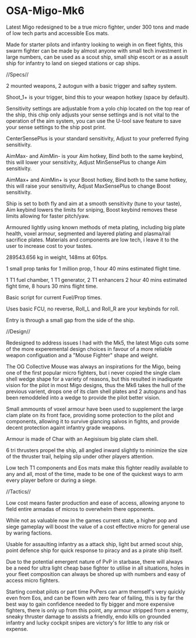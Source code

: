# OSA-Migo-Mk6
Latest Migo redesigned to be a true micro fighter, under 300 tons and made of low tech parts and accessible Eos mats.

Made for starter pilots and infantry looking to weigh in on fleet fights, this swarm fighter can be made by almost anyone with small tech investment in large numbers, can be used as a scout ship, small ship escort or as a assult ship for infantry to land on sieged stations or cap ships.

//Specs//

2 mounted weapons, 2 autogun with a basic trigger and saftey system.

Shoot_1+ is your trigger, bind this to your weapon hotkey (space by default).

Sensitivity settings are adjustable from a yolo chip located on the top rear of the ship, this chip only adjusts your sense settings and is not vital to the operation of the aim system, you can use the U-tool save feature to save your sense settings to the ship post print.

CenterSensePlus is your standard sensitivity, Adjust to your preferred flying sensitivity.

AimMax- and AimMin- is your Aim hotkey, Bind both to the same keybind, this will lower your sensitivity, Adjust MinSensePlus to change Aim sensitivity.

AimMax+ and AimMin+ is your Boost hotkey, Bind both to the same hotkey, this will raise your sensitivity, Adjust MaxSensePlus to change Boost sensitivity.

Ship is set to both fly and aim at a smooth sensitivity (tune to your taste), Aim keybind lowers the limits for sniping, Boost keybind removes these limits allowing for faster pitch/yaw.

Armoured lightly using known methods of meta plating, including big plate health, voxel armour, segmented and layered plating and plasma/rail sacrifice plates.
Materials and components are low tech, i leave it to the user to increase cost to your tastes.

289543.656 kg in weight, 148ms at 60fps.

1 small prop tanks for 1 million prop, 1 hour 40 mins estimated flight time.

1 T1 fuel chamber, 1 T1 generator, 2 T1 enhancers 2 hour 40 mins estimated fight time, 8 hours 30 mins flight time.

Basic script for current Fuel/Prop times.

Uses basic FCU, no reverse, Roll_L and Roll_R are your keybinds for roll.

Entry is through a small gap from the side of the ship.

//Design//

Redesigned to address issues I had with the Mk5, the latest Migo cuts some of the more experemental design choices in favour of a more reliable weapon configuation and a "Mouse Fighter" shape and weight.

The OG Collective Mouse was always an inspirations for the Migo, being one of the first popular micro fighters, but i never copied the single clam shell wedge shape for a variety of reasons, but this resulted in inadiquete vision for the pilot in most Migo designs, thus the Mk6 takes the hull of the previous varient, drops one of its clam shell plates and 2 autoguns and has been remoddeled into a wedge to provide the pilot better vision.

Small ammounts of voxel armour have been used to supplement the large clam plate on its front face, providing some protection to the pilot and components, allowing it to survive glancing salvos in fights, and provide decent protection againt infantry grade weapons.

Armour is made of Char with an Aegisisum big plate clam shell.

6 tri thrusters propel the ship, all angled inward slightly to minimize the size of the thruster trail, helping slip under other players attention.

Low tech T1 components and Eos mats make this fighter readily available to any and all, most of the time, made to be one of the quickest ways to arm every player before or during a siege.

//Tactics//

Low cost means faster production and ease of access, allowing anyone to field entire armadas of micros to overwhelm there opponents.

While not as valuable now in the games current state, a higher pop and siege gameplay will boost the value of a cost effective micro for general use by waring factions.

Usable for assaulting infantry as a attack ship, light but armed scout ship, point defence ship for quick response to piracy and as a pirate ship itself.

Due to the potential emergent nature of PvP in starbase, there will always be a need for ultra light cheap base fighter to utilise in all situations, holes in your fleet composition can always be shored up with numbers and easy of access micro fighters.

Starting combat pilots or part time PvPers can arm themself's very quickly even from Eos, and can be flown with zero fear of failing, this is by far the best way to gain confidence needed to fly bigger and more expensive fighters, there is only up from this point, any armour stripped from a enemy, sneaky thruster damage to assists a friendly, endo kills on grounded infantry and lucky cockpit snipes are victory's for little to any risk or expense.
